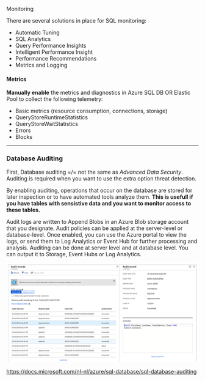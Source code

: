 Monitoring

There are several solutions in place for SQL monitoring:

- Automatic Tuning
- SQL Analytics
- Query Performance Insights
- Intelligent Performance Insight
- Performance Recommendations
- Metrics and Logging

#### Metrics
**Manually enable** the metrics and diagnostics in Azure SQL DB OR Elastic Pool to collect the following telemetry:
- Basic metrics (resource consumption, connections, storage)
- QueryStoreRuntimeStatistics
- QueryStoreWaitStatistics
- Errors
- Blocks


***
### Database Auditing
First, Database auditing =/= not the same as *Advanced Data Security*. Auditing is required when you want to use the extra option threat detection.

By enabling auditing, operations that occur on the database are stored for later inspection or to have automated tools analyze them. **This is usefull if you have tables with sensistive data and you want to monitor access to these tables.**

Audit logs are written to Append Blobs in an Azure Blob storage account that you designate. Audit policies can be applied at the server-level or database-level. Once enabled, you can use the Azure portal to view the logs, or send them to Log Analytics or Event Hub for further processing and analysis. Auditing can be done at server level and at database level. 
You can output it to Storage, Event Hubs or Log Analytics. 

![51916f7c88bdd3267b5f4844a6086e7b.png](../_resources/5ea1fcc9ed194f649e42e32a2d1e01dc.png)

https://docs.microsoft.com/nl-nl/azure/sql-database/sql-database-auditing

